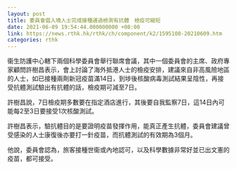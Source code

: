 ```yaml
---
layout: post
title: 委員會倡入境人士完成接種通過檢測有抗體　檢疫可縮短
date: 2021-06-09 19:54:44.000000000 +08:00
link: https://news.rthk.hk/rthk/ch/component/k2/1595108-20210609.htm
categories: rthk
---
```


衞生防護中心轄下兩個科學委員會舉行聯席會議，其中一個委員會的主席、政府專家顧問許樹昌表示，會上討論了海外抵港人士的檢疫安排，建議來自非高風險地區的人士，如已接種兩劑新冠疫苗滿14日，到埗後核酸病毒測試結果呈陰性，再接受抗體測試驗出有抗體的話，檢疫期可減至7日。

許樹昌說，7日檢疫期多數要在指定酒店進行，其後要自我監察7日，這14日內可能每2至3日要接受1次核酸測試。

許樹昌表示，驗抗體目的是要證明疫苗發揮作用，能真正產生抗體，委員會建議曾受感染的人士康復後亦要打一針疫苗，而抗體測試的有效期為3個月。

他說，委員會認為，旅客接種世衞或內地認可，以及科學數據非常好並已出文憲的疫苗，都可接受。
